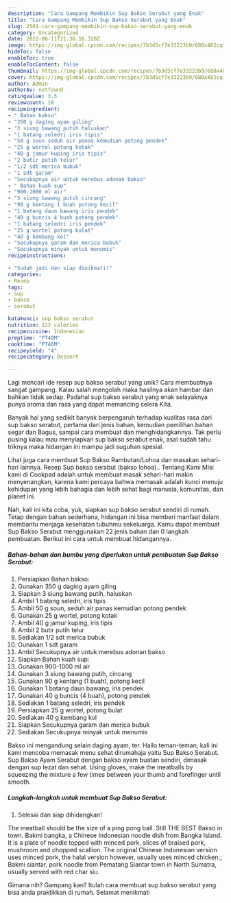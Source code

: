 ```yaml
---
description: "Cara Gampang Membikin Sup Bakso Serabut yang Enak"
title: "Cara Gampang Membikin Sup Bakso Serabut yang Enak"
slug: 2501-cara-gampang-membikin-sup-bakso-serabut-yang-enak
category: Uncategorized
date: 2022-06-11T21:36:16.328Z
image: https://img-global.cpcdn.com/recipes/7b3d5cf7e33223b9/680x482cq70/sup-bakso-serabut-foto-resep-utama.jpg
hideToc: false
enableToc: true
enableTocContent: false
thumbnail: https://img-global.cpcdn.com/recipes/7b3d5cf7e33223b9/680x482cq70/sup-bakso-serabut-foto-resep-utama.jpg
cover: https://img-global.cpcdn.com/recipes/7b3d5cf7e33223b9/680x482cq70/sup-bakso-serabut-foto-resep-utama.jpg
author: Admin
authorAv: notfound
ratingvalue: 3.5
reviewcount: 18
recipeingredient:
- " Bahan bakso"
- "350 g daging ayam giling"
- "3 siung bawang putih haluskan"
- "1 batang seledri iris tipis"
- "50 g soun seduh air panas kemudian potong pendek"
- "25 g wortel potong kotak"
- "40 g jamur kuping iris tipis"
- "2 butir putih telur"
- "1/2 sdt merica bubuk"
- "1 sdt garam"
- "Secukupnya air untuk merebus adonan bakso"
- " Bahan kuah sup"
- "900-1000 ml air"
- "3 siung bawang putih cincang"
- "90 g kentang 1 buah potong kecil"
- "1 batang daun bawang iris pendek"
- "40 g buncis 4 buah potong pendek"
- "1 batang seledri iris pendek"
- "25 g wortel potong bulat"
- "40 g kembang kol"
- "Secukupnya garam dan merica bubuk"
- "Secukupnya minyak untuk menumis"
recipeinstructions:

- "Sudah jadi dan siap dinikmati!"
categories:
- Resep
tags:
- sup
- bakso
- serabut

katakunci: sup bakso serabut 
nutrition: 123 calories
recipecuisine: Indonesian
preptime: "PT40M"
cooktime: "PT46M"
recipeyield: "4"
recipecategory: Dessert

---
```





Lagi mencari ide resep sup bakso serabut yang unik? Cara membuatnya sangat gampang. Kalau salah mengolah maka hasilnya akan hambar dan bahkan tidak sedap. Padahal sup bakso serabut yang enak selayaknya punya aroma dan rasa yang dapat memancing selera Kita.





Banyak hal yang sedikit banyak berpengaruh terhadap kualitas rasa dari sup bakso serabut, pertama dari jenis bahan, kemudian pemilihan bahan segar dan Bagus, sampai cara membuat dan menghidangkannya. Tak perlu pusing kalau mau menyiapkan sup bakso serabut enak,      asal sudah tahu triknya maka hidangan ini mampu jadi suguhan spesial.














Lihat juga cara membuat Sup Bakso Rambutan/Lohoa dan masakan sehari-hari lainnya. Resep Sup bakso serabut (bakso lohoa).. Tentang Kami Misi kami di Cookpad adalah untuk membuat masak sehari-hari makin menyenangkan, karena kami percaya bahwa memasak adalah kunci menuju kehidupan yang lebih bahagia dan lebih sehat bagi manusia, komunitas, dan planet ini.






Nah, kali ini kita coba, yuk, siapkan sup bakso serabut sendiri di rumah. Tetap dengan bahan sederhana, hidangan ini bisa memberi manfaat dalam membantu menjaga kesehatan tubuhmu sekeluarga. Kamu dapat membuat Sup Bakso Serabut menggunakan 22 jenis bahan dan 0 langkah pembuatan. Berikut ini cara untuk membuat hidangannya.

<!--inarticleads1-->

##### Bahan-bahan dan bumbu yang diperlukan untuk pembuatan Sup Bakso Serabut:

1. Persiapkan  Bahan bakso:
1. Gunakan 350 g daging ayam giling
1. Siapkan 3 siung bawang putih, haluskan
1. Ambil 1 batang seledri, iris tipis
1. Ambil 50 g soun, seduh air panas kemudian potong pendek
1. Gunakan 25 g wortel, potong kotak
1. Ambil 40 g jamur kuping, iris tipis
1. Ambil 2 butir putih telur
1. Sediakan 1/2 sdt merica bubuk
1. Gunakan 1 sdt garam
1. Ambil Secukupnya air untuk merebus adonan bakso
1. Siapkan  Bahan kuah sup:
1. Gunakan 900-1000 ml air
1. Gunakan 3 siung bawang putih, cincang
1. Gunakan 90 g kentang (1 buah), potong kecil
1. Gunakan 1 batang daun bawang, iris pendek
1. Gunakan 40 g buncis (4 buah), potong pendek
1. Sediakan 1 batang seledri, iris pendek
1. Persiapkan 25 g wortel, potong bulat
1. Sediakan 40 g kembang kol
1. Siapkan Secukupnya garam dan merica bubuk
1. Sediakan Secukupnya minyak untuk menumis


Bakso ini mengandung selain daging ayam, ter. Hallo teman-teman, kali ini kami mencoba memasak menu sehat dirumahaja yaitu Sup Bakso Serabut. Sup Bakso Ayam Serabut dengan bakso ayam buatan sendiri, dimasak dengan sup lezat dan sehat. Using gloves, make the meatballs by squeezing the mixture a few times between your thumb and forefinger until smooth. 

<!--inarticleads2-->

##### Langkah-langkah untuk membuat Sup Bakso Serabut:


1. Selesai dan siap dihidangkan!

The meatball should be the size of a ping pong ball. Still THE BEST Bakso in town. Bakmi bangka, a Chinese Indonesian noodle dish from Bangka Island. It is a plate of noodle topped with minced pork, slices of braised pork, mushroom and chopped scallion. The original Chinese Indonesian version uses minced pork, the halal version however, usually uses minced chicken.; Bakmi siantar, pork noodle from Pematang Siantar town in North Sumatra, usually served with red char siu. 

Gimana nih? Gampang kan? Itulah cara membuat sup bakso serabut yang bisa anda praktikkan di rumah. Selamat menikmati
